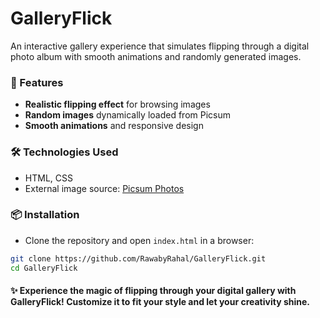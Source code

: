 # GalleryFlick  

An interactive gallery experience that simulates flipping through a digital photo album with smooth animations and randomly generated images.  

### 🚀 Features  
- **Realistic flipping effect** for browsing images  
- **Random images** dynamically loaded from Picsum  
- **Smooth animations** and responsive design 

### 🛠️ Technologies Used  
- HTML, CSS
- External image source: [Picsum Photos](https://picsum.photos/)  

### 📦 Installation  
  - Clone the repository and open `index.html` in a browser:
  ```bash
  git clone https://github.com/RawabyRahal/GalleryFlick.git
  cd GalleryFlick
  ```

#### ✨ Experience the magic of flipping through your digital gallery with GalleryFlick! Customize it to fit your style and let your creativity shine.
